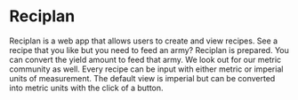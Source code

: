 # Reciplan
Reciplan is a web app that allows users to create and view recipes. See a recipe that you like but you need to feed an army? Reciplan is prepared. You can convert the yield amount to feed that army. We look out for our metric community as well. Every recipe can be input with either metric or imperial units of measurement. The default view is imperial but can be converted into metric units with the click of a button.
